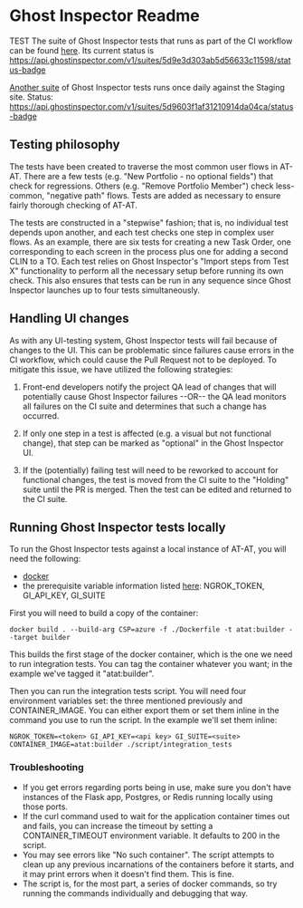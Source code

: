 # Ghost Inspector Readme
TEST
The suite of Ghost Inspector tests that runs as part of the CI workflow
can be found [here](https://app.ghostinspector.com/suites/5d9e3d303ab5d56633c11598). Its current status is https://api.ghostinspector.com/v1/suites/5d9e3d303ab5d56633c11598/status-badge

[Another suite](https://app.ghostinspector.com/suites/5d9603f1af31210914da04ca) of Ghost Inspector tests runs once daily against the Staging site. Status: https://api.ghostinspector.com/v1/suites/5d9603f1af31210914da04ca/status-badge

## Testing philosophy

The tests have been created to traverse the most common user flows in AT-AT. There are a few tests (e.g. "New Portfolio - no optional fields")
that check for regressions. Others (e.g. "Remove Portfolio Member") check less-common, "negative path" flows. Tests are added as necessary
to ensure fairly thorough checking of AT-AT.

The tests are constructed in a "stepwise" fashion; that is, no individual test depends upon another, and each test checks one step in complex
user flows. As an example, there are six tests for creating a new Task Order, one corresponding to each screen in the process plus one
for adding a second CLIN to a TO. Each test relies on Ghost Inspector's "Import steps from Test X" functionality to perform all the
necessary setup before running its own check. This also ensures that tests can be run in any sequence since Ghost Inspector launches up to
four tests simultaneously.

## Handling UI changes

As with any UI-testing system, Ghost Inspector tests will fail because of changes to the UI. This can be problematic since failures
cause errors in the CI workflow, which could cause the Pull Request not to be deployed. To mitigate this issue, we have utilized
the following strategies:

1. Front-end developers notify the project QA lead of changes that will potentially cause Ghost Inspector failures --OR-- the
QA lead monitors all failures on the CI suite and determines that such a change has occurred.

2. If only one step in a test is affected (e.g. a visual but not functional change), that step can be marked as "optional" in
the Ghost Inspector UI.

3. If the (potentially) failing test will need to be reworked to account for functional changes, the test is moved from the CI
suite to the "Holding" suite until the PR is merged. Then the test can be edited and returned to the CI suite.

## Running Ghost Inspector tests locally

To run the Ghost Inspector tests against a local instance of AT-AT,
you will need the following:

- [docker](https://docs.docker.com/v17.12/install/)
- the prerequisite variable information listed [here](https://ghostinspector.com/docs/integration/circle-ci/): NGROK_TOKEN, GI_API_KEY, GI_SUITE

First you will need to build a copy of the container:

```
docker build . --build-arg CSP=azure -f ./Dockerfile -t atat:builder --target builder
```

This builds the first stage of the docker container, which is the one we need to run integration tests. You can tag the container whatever you want; in the example we've tagged it "atat:builder".

Then you can run the integration tests script. You will need four environment variables set: the three mentioned previously and CONTAINER_IMAGE. You can either export them or set them inline in the command you use to run the script. In the example we'll set them inline:

```
NGROK_TOKEN=<token> GI_API_KEY=<api key> GI_SUITE=<suite> CONTAINER_IMAGE=atat:builder ./script/integration_tests
```

### Troubleshooting

- If you get errors regarding ports being in use, make sure you don't have instances of the Flask app, Postgres, or Redis running locally using those ports.
- If the curl command used to wait for the application container times out and fails, you can increase the timeout by setting a CONTAINER_TIMEOUT environment variable. It defaults to 200 in the script.
- You may see errors like "No such container". The script attempts to clean up any previous incarnations of the containers before it starts, and it may print errors when it doesn't find them. This is fine.
- The script is, for the most part, a series of docker commands, so try running the commands individually and debugging that way.
